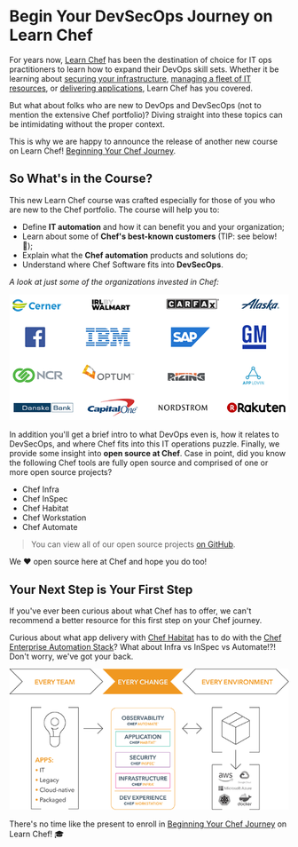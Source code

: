 # Begin Your DevSecOps Journey on Learn Chef

For years now, [Learn Chef](https://learn.chef.io/) has been the destination of choice for IT ops practitioners to learn how to expand their DevOps skill sets. Whether it be learning about [securing your infrastructure](https://learn.chef.io/courses/course-v1:chef+Automate101+Perpetual/about), [managing a fleet of IT resources](https://learn.chef.io/courses/course-v1:chef+Infra101+perpetual/about), or [delivering applications](https://learn.chef.io/courses/course-v1:chef+Habitat101+Perpetual/about), Learn Chef has you covered.

But what about folks who are new to DevOps and DevSecOps (not to mention the extensive Chef portfolio)? Diving straight into these topics can be intimidating without the proper context.

This is why we are happy to announce the release of another new course on Learn Chef! [Beginning Your Chef Journey](#).

## So What's in the Course?

This new Learn Chef course was crafted especially for those of you who are new to the Chef portfolio. The course will help you to:

- Define **IT automation** and how it can benefit you and your organization;
- Learn about some of **Chef's best-known customers** (TIP: see below! 🧐);
- Explain what the **Chef automation** products and solutions do;
- Understand where Chef Software fits into **DevSecOps**.

*A look at just some of the organizations invested in Chef:*

![chef customers](chef-customers.png)

In addition you'll get a brief intro to what DevOps even is, how it relates to DevSecOps, and where Chef fits into this IT operations puzzle. Finally, we provide some insight into **open source at Chef**. Case in point, did you know the following Chef tools are fully open source and comprised of one or more open source projects?

- Chef Infra
- Chef InSpec
- Chef Habitat
- Chef Workstation
- Chef Automate

> You can view all of our open source projects [on GitHub](https://github.com/chef/).

We ❤️ open source here at Chef and hope you do too!

## Your Next Step is Your First Step

If you've ever been curious about what Chef has to offer, we can't recommend a better resource for this first step on your Chef journey.

Curious about what app delivery with [Chef Habitat](https://www.chef.io/products/chef-habitat/) has to do with the [Chef Enterprise Automation Stack](https://www.chef.io/products/enterprise-automation-stack/)? What about Infra vs InSpec vs Automate!?! Don't worry, we've got your back.

![chef enterprise automation stack](eas-diagram.png)

There's no time like the present to enroll in [Beginning Your Chef Journey](#) on Learn Chef! 🎓